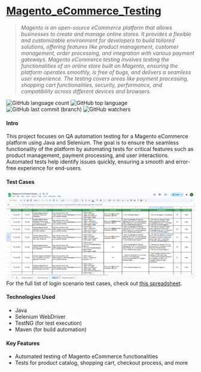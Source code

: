 # [Magento_eCommerce_Testing](https://magento.softwaretestingboard.com/)

>_Magento is an open-source eCommerce platform that allows businesses to create and manage online stores. It provides a flexible and customizable environment for developers to build tailored solutions, offering features like product management, customer management, order processing, and integration with various payment gateways. Magento eCommerce testing involves testing the functionalities of an online store built on Magento, ensuring the platform operates smoothly, is free of bugs, and delivers a seamless user experience. The testing covers areas like payment processing, shopping cart functionalities, security, performance, and compatibility across different devices and browsers._

![GitHub language count](https://img.shields.io/github/languages/count/Hominiee/Magento-eCommerce-Testing) ![GitHub top language](https://img.shields.io/github/languages/top/Hominiee/Magento-eCommerce-Testing) ![GitHub last commit (branch)](https://img.shields.io/github/last-commit/Hominiee/Magento-eCommerce-Testing/main) ![GitHub watchers](https://img.shields.io/github/watchers/Hominiee/Magento-eCommerce-Testing) 


#### Intro

This project focuses on QA automation testing for a Magento eCommerce platform using Java and Selenium. The goal is to ensure the seamless functionality of the platform by automating tests for critical features such as product management, payment processing, and user interactions. Automated tests help identify issues quickly, ensuring a smooth and error-free experience for end-users.

####  Test Cases
![Test Scenarios](https://github.com/Hominiee/Magento-eCommerce-Testing/blob/main/static_content/LogIn_Test_Cases.png?raw=true)
For the full list of login scenario test cases, check out [this spreadsheet](https://docs.google.com/spreadsheets/d/1xnTce6cDQ7RTR_20r0-dJK2ozWLpm599iEj1UNr57Kg/edit?gid=1896085646#gid=1896085646).

#### Technologies Used
* Java
* Selenium WebDriver
* TestNG (for test execution)
* Maven (for build automation)

#### Key Features

* Automated testing of Magento eCommerce functionalities
* Tests for product catalog, shopping cart, checkout process, and more